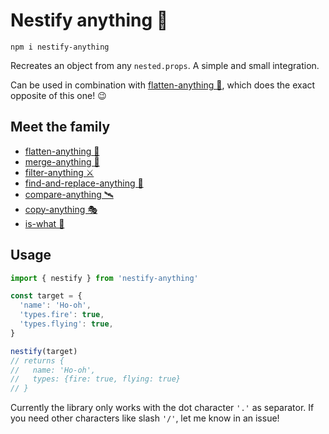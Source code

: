 # Nestify anything 🧅

```
npm i nestify-anything
```

Recreates an object from any `nested.props`. A simple and small integration.

Can be used in combination with [flatten-anything 🏏](https://github.com/mesqueeb/flatten-anything), which does the exact opposite of this one! 😉

## Meet the family

- [flatten-anything 🏏](https://github.com/mesqueeb/flatten-anything)
- [merge-anything 🥡](https://github.com/mesqueeb/merge-anything)
- [filter-anything ⚔️](https://github.com/mesqueeb/filter-anything)
- [find-and-replace-anything 🎣](https://github.com/mesqueeb/find-and-replace-anything)
- [compare-anything 🛰](https://github.com/mesqueeb/compare-anything)
- [copy-anything 🎭](https://github.com/mesqueeb/copy-anything)
- [is-what 🙉](https://github.com/mesqueeb/is-what)

## Usage

```js
import { nestify } from 'nestify-anything'

const target = {
  'name': 'Ho-oh',
  'types.fire': true,
  'types.flying': true,
}

nestify(target)
// returns {
//   name: 'Ho-oh',
//   types: {fire: true, flying: true}
// }
```

Currently the library only works with the dot character `'.'` as separator. If you need other characters like slash `'/'`, let me know in an issue!
